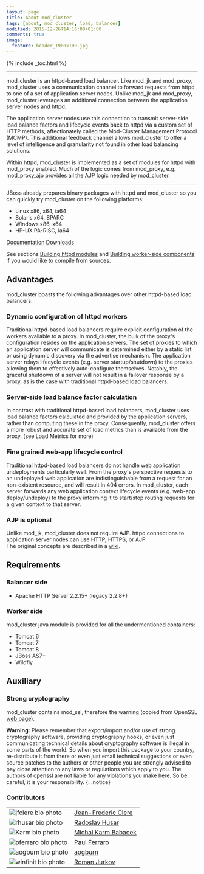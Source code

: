 ```yaml
---
layout: page
title: About mod_cluster
tags: [about, mod_cluster, load, balancer]
modified: 2015-12-26T14:16:08+01:00
comments: true
image:
  feature: header_1900x100.jpg
---
```


{% include _toc.html %}

---

mod_cluster is an httpd-based load balancer. Like mod_jk and mod_proxy, mod_cluster uses a communication channel to forward requests 
from httpd to one of a set of application server nodes. Unlike mod_jk and mod_proxy, mod_cluster leverages an additional connection 
between the application server nodes and httpd.


The application server nodes use this connection to transmit server-side load balance 
factors and lifecycle events back to httpd via a custom set of HTTP methods, affectionately called the 
Mod-Cluster Management Protocol (MCMP). This additional feedback channel allows mod_cluster to offer a level of 
intelligence and granularity not found in other load balancing solutions.


Within httpd, mod_cluster is implemented as a set of modules for httpd with mod_proxy enabled. Much of the logic 
comes from mod_proxy, e.g. mod_proxy_ajp provides all the AJP logic needed by mod_cluster. 

---

JBoss already prepares binary packages with httpd and mod_cluster so you can quickly try mod_cluster on the following platforms:

* Linux x86, x64, ia64
* Solaris x64, SPARC
* Windows x86, x64
* HP-UX PA-RISC, ia64


<a markdown="0" href="{{ site.url }}/documentation" class="btn">Documentation</a> <a markdown="0" href="{{ site.owner.downloads }}" class="btn">Downloads</a>

See sections [Building httpd modules](/documentation/#building-httpd-modules) and [Building worker-side components](/documentation/#building-worker-side-components) if you would like to compile from sources.


## Advantages
mod_cluster boasts the following advantages over other httpd-based load balancers:

### Dynamic configuration of httpd workers
Traditional httpd-based load balancers require explicit configuration of the workers available to a proxy. In mod_cluster, the bulk of the proxy's configuration resides on the application servers. The set of proxies to which an application server will communicate is determined either by a static list or using dynamic discovery via the advertise mechanism. The application server relays lifecycle events (e.g. server startup/shutdown) to the proxies allowing them to effectively auto-configure themselves. Notably, the graceful shutdown of a server will not result in a failover response by a proxy, as is the case with traditional httpd-based load balancers. 

### Server-side load balance factor calculation
In contrast with traditional httpd-based load balancers, mod_cluster uses load balance factors calculated and provided by the application servers, rather than computing these in the proxy. Consequently, mod_cluster offers a more robust and accurate set of load metrics than is available from the proxy. (see Load Metrics for more) 

### Fine grained web-app lifecycle control
Traditional httpd-based load balancers do not handle web application undeployments particularly well. From the proxy's perspective requests to an undeployed web application are indistinguishable from a request for an non-existent resource, and will result in 404 errors. In mod_cluster, each server forwards any web application context lifecycle events (e.g. web-app deploy/undeploy) to the proxy informing it to start/stop routing requests for a given context to that server. 

### AJP is optional
Unlike mod_jk, mod_cluster does not require AJP. httpd connections to application server nodes can use HTTP, HTTPS, or AJP.  
The original concepts are described in a [wiki](http://www.jboss.org/community/docs/DOC-11431).

## Requirements

### Balancer side
* Apache HTTP Server 2.2.15+ (legacy 2.2.8+)

### Worker side
mod_cluster java module is provided for all the undermentioned containers:

* Tomcat 6
* Tomcat 7
* Tomcat 8
* JBoss AS7+
* Wildfly

## Auxiliary

### Strong cryptography
mod_cluster contains mod_ssl, therefore the warning (copied from OpenSSL [web page](https://www.openssl.org/)).


**Warning:** Please remember that export/import and/or use of strong cryptography software, providing cryptography hooks, or even just communicating technical details about cryptography software is illegal in some parts of the world. So when you import this package to your country, re-distribute it from there or even just email technical suggestions or even source patches to the authors or other people you are strongly advised to pay close attention to any laws or regulations which apply to you. The authors of openssl are not liable for any violations you make here. So be careful, it is your responsibility.
{: .notice}

### Contributors
<table>
<tr><td><img src="https://github.com/jfclere.png?size=50" class="bio-photo-small" alt="jfclere bio photo"></td><td><a href="https://github.com/jfclere">Jean-Frederic Clere</a></td></tr>
<tr><td><img src="https://github.com/rhusar.png?size=50" class="bio-photo-small" alt="rhusar bio photo"></td><td><a href="https://github.com/rhusar">Radoslav Husar</a></td></tr>
<tr><td><img src="https://github.com/Karm.png?size=50" class="bio-photo-small" alt="Karm bio photo"></td><td><a href="https://github.com/Karm">Michal Karm Babacek</a></td></tr>
<tr><td><img src="https://github.com/pferraro.png?size=50" class="bio-photo-small" alt="pferraro bio photo"></td><td><a href="https://github.com/pferraro">Paul Ferraro</a></td></tr>
<tr><td><img src="https://github.com/aogburn.png?size=50" class="bio-photo-small" alt="aogburn bio photo"></td><td><a href="https://github.com/aogburn">aogburn</a></td></tr>
<tr><td><img src="https://github.com/winfinit.png?size=50" class="bio-photo-small" alt="winfinit bio photo"></td><td><a href="https://github.com/winfinit">Roman Jurkov</a></td></tr>
</table>
